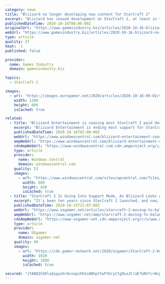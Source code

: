 ```yaml
---
category: news
title: "Blizzard no longer developing new content for StarCraft 2"
excerpt: "Blizzard has ceased development on StarCraft 2, at least in terms of new content. An update to the game's official website clarified what the team would and wouldn't update going forward, with executive producer Rob Bridenbecker noting that the original StarCraft was receiving new patches more than 10 years after launch."
publishedDateTime: 2020-10-16T08:06:00Z
originalUrl: "https://www.gamesindustry.biz/articles/2020-10-16-blizzard-no-longer-developing-new-content-for-starcraft-2"
webUrl: "https://www.gamesindustry.biz/articles/2020-10-16-blizzard-no-longer-developing-new-content-for-starcraft-2"
type: article
quality: 37
heat: -1
published: false

provider:
  name: Games Industry
  domain: gamesindustry.biz

topics:
  - StarCraft 2

images:
  - url: "https://images.eurogamer.net/2020/articles/2020-10-16-09-02/starcraft.jpg"
    width: 1200
    height: 600
    isCached: true

related:
  - title: "Blizzard Entertainment is ceasing most StarCraft 2 paid development and support"
    excerpt: "Blizzard Entertainment is ending most support for StarCraft 2 moving forward. There will be no more paid content, though bug fixes and balance patches will continue. Blizzard is also looking forward to what is next for \"...the StarCraft universe as a whole.\""
    publishedDateTime: 2020-10-16T02:08:00Z
    webUrl: "https://www.windowscentral.com/blizzard-entertainment-ceasing-starcraft-2-paid-development"
    ampWebUrl: "https://www.windowscentral.com/blizzard-entertainment-ceasing-starcraft-2-paid-development?amp"
    cdnAmpWebUrl: "https://www-windowscentral-com.cdn.ampproject.org/c/s/www.windowscentral.com/blizzard-entertainment-ceasing-starcraft-2-paid-development?amp"
    type: article
    provider:
      name: Windows Central
      domain: windowscentral.com
    quality: 53
    images:
      - url: "https://www.windowscentral.com/sites/wpcentral.com/files/styles/large/public/field/image/2020/10/starcraft-2-image.jpg"
        width: 800
        height: 420
        isCached: true
  - title: "StarCraft 2 Is Going Into Support Mode, As Blizzard Looks Ahead to Future of Franchise"
    excerpt: "It's been ten years since StarCraft 2 launched, and now, another chapter in its history is coming to a close. Support for StarCraft 2 is moving away from monetized content and towards balance and support patches,"
    publishedDateTime: 2020-10-15T22:07:00Z
    webUrl: "https://www.usgamer.net/articles/starcraft-2-moving-to-balance-patches-support-future-news"
    ampWebUrl: "https://www.usgamer.net/amp/starcraft-2-moving-to-balance-patches-support-future-news"
    cdnAmpWebUrl: "https://www-usgamer-net.cdn.ampproject.org/c/s/www.usgamer.net/amp/starcraft-2-moving-to-balance-patches-support-future-news"
    type: article
    provider:
      name: USgamer
      domain: usgamer.net
    quality: 49
    images:
      - url: "https://cdn.gamer-network.net/2020/usgamer/StarCraft-2-Key-Art-2-07302020.jpg/EG11/thumbnail/1920x1080/format/jpg/quality/75/starcraft-2-moving-to-balance-patches-support-future-news.jpg"
        width: 1920
        height: 1080
        isCached: true

secured: "Jt6NQ2CGKladypyohrQvsnpzXhSsABhptYwFtDryCtgOLeJCraE7UAhfc+WcpUXNFbgyv0Feud0kDNJPx1Whvd/TuVK/MPBt3Pu8AbQSDyL2s4/FQY4oCmfZJUk04xIkVGdAmREeyoT1EN0oFrjoc779ZXhdHg6xodObcZsvXuSrdibNnJggk1WDvDAfPNOY2bTqew1/45dzpnPTkYNeNXSfh0XSq7mUTz73ZmecaTqfxErX15Sxf+DOgkuuayzmjoazFg/kL3GNGS049HT/wNKiaXaXzkj4F7qZRN4NrT3FhLYfQrf2KSn2d1x622U5xjJcFaAPskXu4gNZNvHgau0/GeqwegrAibpLevSrSRU=;QT/6G0eGI2HkCU7emo2Tmw=="
---
```


